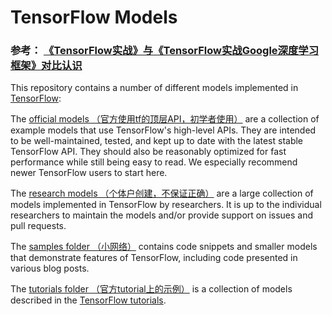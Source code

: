 # TensorFlow Models
### 参考：  [《TensorFlow实战》与《TensorFlow实战Google深度学习框架》对比认识](http://blog.csdn.net/h4565445654/article/details/71241836)

This repository contains a number of different models implemented in [TensorFlow](https://www.tensorflow.org):

The [official models （官方使用tf的顶层API，初学者使用）](official) are a collection of example models that use TensorFlow's high-level APIs. They are intended to be well-maintained, tested, and kept up to date with the latest stable TensorFlow API. They should also be reasonably optimized for fast performance while still being easy to read. We especially recommend newer TensorFlow users to start here.

The [research models （个体户创建，不保证正确）](research) are a large collection of models implemented in TensorFlow by researchers. It is up to the individual researchers to maintain the models and/or provide support on issues and pull requests.

The [samples folder （小网络）](samples) contains code snippets and smaller models that demonstrate features of TensorFlow, including code presented in various blog posts.

The [tutorials folder （官方tutorial上的示例）](tutorials) is a collection of models described in the [TensorFlow tutorials](https://www.tensorflow.org/tutorials/).

